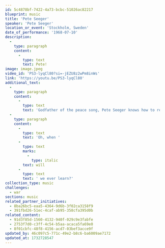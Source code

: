 ```yaml
---
id: 5c4878bf-7422-4a73-bcbc-51026ac82217
blueprint: music
title: 'Pete Seeger'
speaker: 'Pete Seeger'
location_or_event: 'Stockholm, Sweden'
date_of_performance: '1968-07-10'
description:
  -
    type: paragraph
    content:
      -
        type: text
        text: Pete!
image: image.jpeg
video_id: 'PS3-lyqCl80?si=-jEZU8z2wPm8inWs'
link: 'https://youtu.be/PS3-lyqCl80'
additional_text:
  -
    type: paragraph
    content:
      -
        type: text
        text: 'Godfather of the peace song, Pete Seeger knows how to reach an audience from the heart. These are among his most memorable lyrics: "Where have all the flowers gone...long time passing..."'
  -
    type: paragraph
    content:
      -
        type: text
        text: 'Oh, when '
      -
        type: text
        marks:
          -
            type: italic
        text: will
      -
        type: text
        text: ' we ever learn?'
collection_type: music
challenges:
  - war
sections: music
related_partner_initiatives:
  - 8ba26bc5-eaa5-4364-9d6b-3f02ca3158f9
  - 391fbd26-51ec-4caf-ab95-358cfa395d0b
related_content:
  - 91d3f85d-1560-4132-940f-029c9e3fabfe
  - 2753f7d0-c3ff-4c54-b5aa-acaca5fa69e0
  - 8f01cbfc-48f8-4156-acd7-03bef3acce9f
updated_by: 46c097c5-771c-49e2-b8c6-ba6009ae7172
updated_at: 1732728547
---
```

